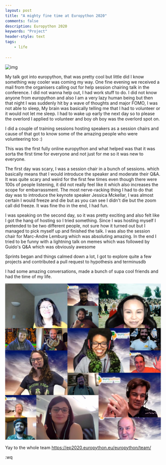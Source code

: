 ```yaml
---
layout: post
title: "A mighty fine time at Europython 2020"
comments: false
description: Europython 2020 
keywords: "Project"
header-style: text
tags:
    - life

---
```


![img](https://ep2020.europython.eu/static/img/ep2020-social-online-card.jpg)


My talk got into europython, that was pretty cool but little did I know something way cooler was coming my way. One fine evening we received a mail from the organisers calling out for help session chairing talk in the conference. I did not wanna help out, I had work stuff to do. I did not know anyone from europython and also I am a very lazy human being but then that night I was suddenly hit by a wave of thoughts and major FOMO, I was not able to sleep, My brain was basically telling me that I had to volunteer or it would not let me sleep. I had to wake up early the next day so to please the overlord I applied to volunteer and boy oh boy was the overlord spot on.

I did a couple of training sessions hosting speakers as a session chairs and cause of that got to know some of the amazing people who were volunteering too :)

This was the first fully online europython and what helped was that it was sorta the first time for everyone and not just for me so it was new to everyone.

The first day was scary, I was a session chair in a bunch of sessions. which basically means that I would introduce the speaker and moderate their Q&A. It was quite scary and weird for the first few times even though there were 100s of people listening, it did not really feel like it which also increases the scope for embarrassment. The most nerve-racking thing I had to do that day was to introduce the keynote speaker Jessica Mckellar, I was almost certain I would freeze and die but as you can see I didn't die but the zoom call did freeze. It was fine tho in the end, I had fun.

I was speaking on the second day, so it was pretty exciting and also felt like I got the hang of hosting so I tried something. Since I was hosting myself I pretended to be two different people, not sure how it turned out but I managed to pick myself up and finished the talk. I was also the session chair for Marc-Andre Lemburg which was absoluting amazing. In the end I tried to be funny with a lightning talk on memes which was followed by Guido's Q&A which was obviously awesome 

Sprints began and things calmed down a lot, I got to explore quite a few projects and contributed a pull request to hypothesis and terminusdb

I had some amazing conversations, made a bunch of supa cool friends and had the time of my life.


![img](https://raw.githubusercontent.com/Sangarshanan/sangarshanan.github.io/master/img/ep2020.jpeg)


Yay to the whole team https://ep2020.europython.eu/europython/team/

:wq